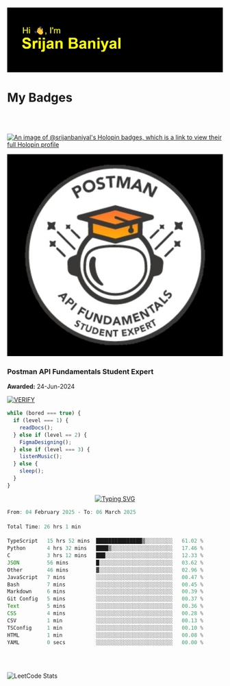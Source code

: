 ![Header](./header.png)

# My Badges

<Br />
<Br />

[![An image of @srijanbaniyal's Holopin badges, which is a link to view their full Holopin profile](https://holopin.me/srijanbaniyal)](https://holopin.io/@srijanbaniyal)

[![Postman API Fundamentals Student Expert](/Postman.jpeg)](https://api.badgr.io/public/assertions/r9BLLy0oTfKJBbkGuDI1zA)

### Postman API Fundamentals Student Expert

**Awarded:** 24-Jun-2024

[![VERIFY](https://img.shields.io/badge/VERIFY-blue)](https://badgecheck.io?url=https%3A%2F%2Fapi.badgr.io%2Fpublic%2Fassertions%2Fr9BLLy0oTfKJBbkGuDI1zA)

```javascript
while (bored === true) {
  if (level === 1) {
    readDocs();
  } else if (level == 2) {
    FigmaDesigning();
  } else if (level === 3) {
    listenMusic();
  } else {
    sleep();
  }
}
```

<p align="center">
  <a href="https://git.io/typing-svg"><img src="https://readme-typing-svg.demolab.com?font=Tilt+Prism&size=30&pause=1000&color=0FF75B&center=true&vCenter=true&width=800&height=80&lines=Time+spent+on+various+Programming+languages" alt="Typing SVG" /></a>
</p>

<!--START_SECTION:waka-->

```TypeScript
From: 04 February 2025 - To: 06 March 2025

Total Time: 26 hrs 1 min

TypeScript   15 hrs 52 mins  ███████████████▒░░░░░░░░░   61.02 %
Python       4 hrs 32 mins   ████▒░░░░░░░░░░░░░░░░░░░░   17.46 %
C            3 hrs 12 mins   ███░░░░░░░░░░░░░░░░░░░░░░   12.33 %
JSON         56 mins         █░░░░░░░░░░░░░░░░░░░░░░░░   03.62 %
Other        46 mins         ▓░░░░░░░░░░░░░░░░░░░░░░░░   02.96 %
JavaScript   7 mins          ░░░░░░░░░░░░░░░░░░░░░░░░░   00.47 %
Bash         7 mins          ░░░░░░░░░░░░░░░░░░░░░░░░░   00.45 %
Markdown     6 mins          ░░░░░░░░░░░░░░░░░░░░░░░░░   00.39 %
Git Config   5 mins          ░░░░░░░░░░░░░░░░░░░░░░░░░   00.37 %
Text         5 mins          ░░░░░░░░░░░░░░░░░░░░░░░░░   00.36 %
CSS          4 mins          ░░░░░░░░░░░░░░░░░░░░░░░░░   00.28 %
CSV          1 min           ░░░░░░░░░░░░░░░░░░░░░░░░░   00.13 %
TSConfig     1 min           ░░░░░░░░░░░░░░░░░░░░░░░░░   00.10 %
HTML         1 min           ░░░░░░░░░░░░░░░░░░░░░░░░░   00.08 %
YAML         0 secs          ░░░░░░░░░░░░░░░░░░░░░░░░░   00.00 %
```

<!--END_SECTION:waka-->

<Br />
<Br />

![LeetCode Stats](https://leetcard.jacoblin.cool/Srijan-Baniyal?theme=dark&font=Rasa&ext=contest)

